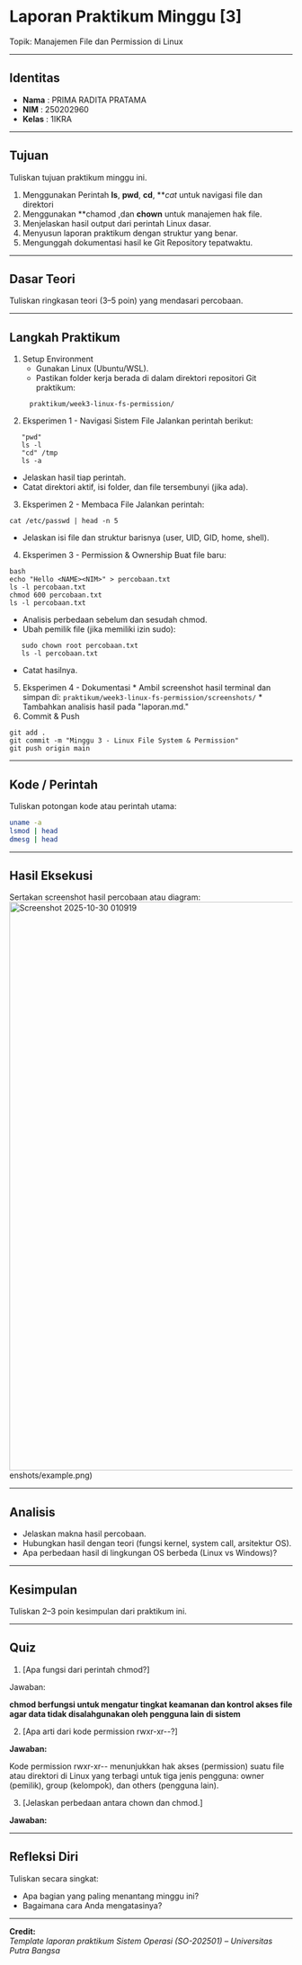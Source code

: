 
# Laporan Praktikum Minggu [3]
Topik: Manajemen File dan Permission di Linux

---

## Identitas
- **Nama**  : PRIMA RADITA PRATAMA
- **NIM**   : 250202960 
- **Kelas** : 1IKRA

---

## Tujuan
Tuliskan tujuan praktikum minggu ini.  
1. Menggunakan Perintah **ls**, **pwd**, **cd**, ***cat* untuk navigasi file dan direktori
2. Menggunakan **chamod ,dan **chown** untuk manajemen hak file.
3. Menjelaskan hasil output dari perintah Linux dasar.
4. Menyusun laporan praktikum dengan struktur yang benar.
5. Mengunggah dokumentasi hasil ke Git Repository tepatwaktu.

---

## Dasar Teori
Tuliskan ringkasan teori (3–5 poin) yang mendasari percobaan.

---

## Langkah Praktikum
1. Setup Environment
   * Gunakan Linux (Ubuntu/WSL).
   * Pastikan folder kerja berada di dalam direktori repositori Git praktikum:
```
     praktikum/week3-linux-fs-permission/
```   
2. Eksperimen 1 - Navigasi Sistem File
   Jalankan perintah berikut:
```
   "pwd"
   ls -l
   "cd" /tmp
   ls -a
```
   * Jelaskan hasil tiap perintah.
   * Catat direktori aktif, isi folder, dan file tersembunyi (jika ada).
 3. Eksperimen 2 - Membaca File
    Jalankan perintah:
```
cat /etc/passwd | head -n 5
```
   * Jelaskan isi file dan struktur barisnya (user, UID, GID, home, shell).
 4. Eksperimen 3 - Permission & Ownership
Buat file baru:
```
bash
echo "Hello <NAME><NIM>" > percobaan.txt
ls -l percobaan.txt
chmod 600 percobaan.txt
ls -l percobaan.txt
```

   * Analisis perbedaan sebelum dan sesudah chmod.
   * Ubah pemilik file (jika memiliki izin sudo):

```
   sudo chown root percobaan.txt
   ls -l percobaan.txt
```
   * Catat hasilnya.
  5. Eksperimen 4 - Dokumentasi
    * Ambil screenshot hasil terminal dan simpan di:
      `praktikum/week3-linux-fs-permission/screenshots/`
    * Tambahkan analisis hasil pada "laporan.md."
  6. Commit & Push
```     
git add .
git commit -m "Minggu 3 - Linux File System & Permission"
git push origin main
```
---

## Kode / Perintah
Tuliskan potongan kode atau perintah utama:
```bash
uname -a
lsmod | head
dmesg | head
```

---

## Hasil Eksekusi
Sertakan screenshot hasil percobaan atau diagram:
<img width="1914" height="1012" alt="Screenshot 2025-10-30 010919" src="https://github.com/user-attachments/assets/e2ff60e2-ca01-4d49-a9e7-880938f54b6e" />
enshots/example.png)

---

## Analisis
- Jelaskan makna hasil percobaan.  
- Hubungkan hasil dengan teori (fungsi kernel, system call, arsitektur OS).  
- Apa perbedaan hasil di lingkungan OS berbeda (Linux vs Windows)?  

---

## Kesimpulan
Tuliskan 2–3 poin kesimpulan dari praktikum ini.

---

## Quiz
1. [Apa fungsi dari perintah chmod?]

Jawaban:

**chmod berfungsi untuk mengatur tingkat keamanan dan kontrol akses file agar data tidak disalahgunakan oleh pengguna lain di sistem**

2. [Apa arti dari kode permission rwxr-xr--?]

**Jawaban:**

Kode permission rwxr-xr-- menunjukkan hak akses (permission) suatu file atau direktori di Linux yang terbagi untuk tiga jenis pengguna: owner (pemilik), group (kelompok), dan others (pengguna lain).

3. [Jelaskan perbedaan antara chown dan chmod.]

**Jawaban:**

---

## Refleksi Diri
Tuliskan secara singkat:
- Apa bagian yang paling menantang minggu ini?  
- Bagaimana cara Anda mengatasinya?  

---

**Credit:**  
_Template laporan praktikum Sistem Operasi (SO-202501) – Universitas Putra Bangsa_
